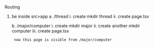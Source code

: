 Routing
1. be inside src>app
    a. /thread
        i. create mkdir thread
        ii. create page.tsx

    b. /major/computer
        i.   create mkdir major
        ii.  create another mkdir computer
        iii. create page.tsx

        now this page is visible from /major/computer




